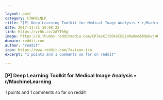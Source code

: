 ```yaml
---

layout: post
category: C7WHBLNLR
title: "[P] Deep Learning Toolkit for Medical Image Analysis • r/MachineLearning"
date: 2017-11-21 10:08:22
link: https://vrhk.co/2AYTh0g
image: https://b.thumbs.redditmedia.com/CRlmaKIt80kGCE8johw8mm5k9pNvj4Oafev0fUhnpTc.jpg
domain: reddit.com
author: "reddit"
icon: https://www.reddit.com/favicon.ico
excerpt: "1 points and 1 comments so far on reddit"

---
```


### [P] Deep Learning Toolkit for Medical Image Analysis • r/MachineLearning

1 points and 1 comments so far on reddit